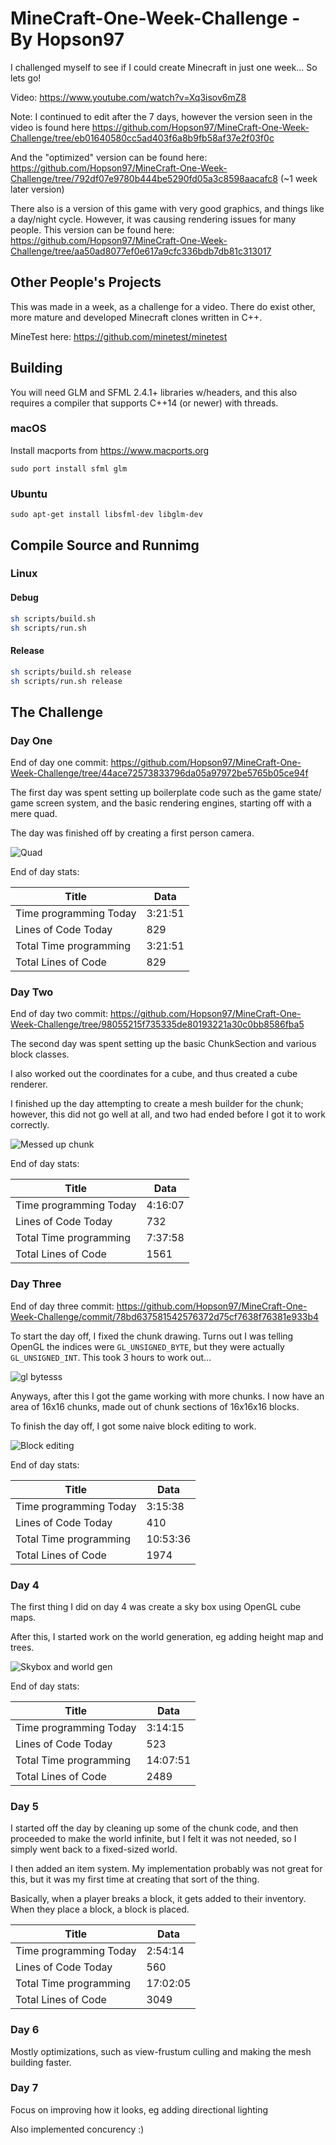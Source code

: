 # MineCraft-One-Week-Challenge - By Hopson97

I challenged myself to see if I could create Minecraft in just one week... So lets go!

Video: https://www.youtube.com/watch?v=Xq3isov6mZ8

Note: I continued to edit after the 7 days, however the version seen in the video is found here https://github.com/Hopson97/MineCraft-One-Week-Challenge/tree/eb01640580cc5ad403f6a8b9fb58af37e2f03f0c

And the "optimized" version can be found here: https://github.com/Hopson97/MineCraft-One-Week-Challenge/tree/792df07e9780b444be5290fd05a3c8598aacafc8 (~1 week later version) 

There also is a version of this game with very good graphics, and things like a day/night cycle. However, it was causing rendering issues for many people. This version can be found here:
https://github.com/Hopson97/MineCraft-One-Week-Challenge/tree/aa50ad8077ef0e617a9cfc336bdb7db81c313017

## Other People's Projects

This was made in a week, as a challenge for a video. There do exist other, more mature and developed Minecraft clones written in C++.

MineTest here: https://github.com/minetest/minetest

## Building

You will need GLM and SFML 2.4.1+ libraries w/headers, and this also requires a compiler that supports C++14 (or newer) with threads.

### macOS

Install macports from https://www.macports.org 

`sudo port install sfml glm`

### Ubuntu

`sudo apt-get install libsfml-dev libglm-dev`

## Compile Source and Runnimg

### Linux

#### Debug

```sh
sh scripts/build.sh
sh scripts/run.sh
```

#### Release

```sh
sh scripts/build.sh release
sh scripts/run.sh release
```

## The Challenge

### Day One

End of day one commit: https://github.com/Hopson97/MineCraft-One-Week-Challenge/tree/44ace72573833796da05a97972be5765b05ce94f

The first day was spent setting up boilerplate code such as the game state/ game screen system, and the basic rendering engines, starting off with a mere quad.

The day was finished off by creating a first person camera.

![Quad](http://i.imgur.com/fJDgA2a.png)

End of day stats:

Title | Data
------------ | -------------
Time programming Today | 3:21:51
Lines of Code Today | 829
Total Time programming | 3:21:51
Total Lines of Code | 829

### Day Two

End of day two commit: https://github.com/Hopson97/MineCraft-One-Week-Challenge/tree/98055215f735335de80193221a30c0bb8586fba5

The second day was spent setting up the basic ChunkSection and various block classes.

I also worked out the coordinates for a cube, and thus created a cube renderer.

I finished up the day attempting to create a mesh builder for the chunk; however, this did not go well at all, and two had ended before I got it to work correctly.

![Messed up chunk](http://i.imgur.com/UsKHJrR.png)

End of day stats:

Title | Data
------------ | -------------
Time programming Today | 4:16:07
Lines of Code Today | 732
Total Time programming | 7:37:58
Total Lines of Code | 1561


### Day Three

End of day three commit: https://github.com/Hopson97/MineCraft-One-Week-Challenge/commit/78bd637581542576372d75cf7638f76381e933b4

To start the day off, I fixed the chunk drawing. Turns out I was telling OpenGL the indices were ```GL_UNSIGNED_BYTE```, but they were actually ```GL_UNSIGNED_INT```. This took 3 hours to work out...

![gl bytesss](http://i.imgur.com/PD44aRg.png)

Anyways, after this I got the game working with more chunks. I now have an area of 16x16 chunks, made out of chunk sections of 16x16x16 blocks.

To finish the day off, I got some naive block editing to work.

![Block editing](http://i.imgur.com/ilTJr8i.png)

End of day stats:

Title | Data
------------ | -------------
Time programming Today | 3:15:38
Lines of Code Today | 410
Total Time programming | 10:53:36
Total Lines of Code | 1974

### Day 4

The first thing I did on day 4 was create a sky box using OpenGL cube maps.

After this, I started work on the world generation, eg adding height map and trees.

![Skybox and world gen](http://i.imgur.com/mzUwqPo.png)

End of day stats:

Title | Data
------------ | -------------
Time programming Today | 3:14:15
Lines of Code Today | 523
Total Time programming | 14:07:51
Total Lines of Code | 2489

### Day 5

I started off the day by cleaning up some of the chunk code, and then proceeded to make the world infinite, but
I felt it was not needed, so I simply went back to a fixed-sized world.

I then added an item system. My implementation probably was not great for this, but it was my first time
at creating that sort of the thing.

Basically, when a player breaks a block, it gets added to their inventory. When they place a block, a block
is placed.

Title | Data
------------ | -------------
Time programming Today | 2:54:14
Lines of Code Today | 560
Total Time programming | 17:02:05
Total Lines of Code | 3049

### Day 6

Mostly optimizations, such as view-frustum culling and making the mesh building faster.

### Day 7

Focus on improving how it looks, eg adding directional lighting

Also implemented concurency :)
